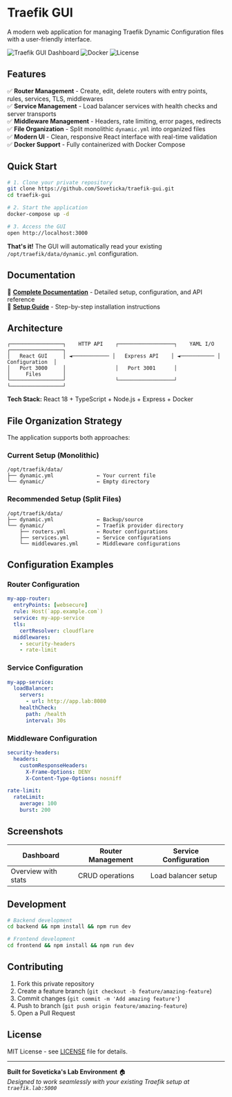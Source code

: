 # Traefik GUI

A modern web application for managing Traefik Dynamic Configuration files with a user-friendly interface.

![Traefik GUI Dashboard](https://img.shields.io/badge/status-ready-green) ![Docker](https://img.shields.io/badge/docker-ready-blue) ![License](https://img.shields.io/badge/license-MIT-green)

## Features

✅ **Router Management** - Create, edit, delete routers with entry points, rules, services, TLS, middlewares  
✅ **Service Management** - Load balancer services with health checks and server transports  
✅ **Middleware Management** - Headers, rate limiting, error pages, redirects  
✅ **File Organization** - Split monolithic `dynamic.yml` into organized files  
✅ **Modern UI** - Clean, responsive React interface with real-time validation  
✅ **Docker Support** - Fully containerized with Docker Compose  

## Quick Start

```bash
# 1. Clone your private repository
git clone https://github.com/Soveticka/traefik-gui.git
cd traefik-gui

# 2. Start the application
docker-compose up -d

# 3. Access the GUI
open http://localhost:3000
```

**That's it!** The GUI will automatically read your existing `/opt/traefik/data/dynamic.yml` configuration.

## Documentation

📖 **[Complete Documentation](docs/README.md)** - Detailed setup, configuration, and API reference  
🚀 **[Setup Guide](docs/SETUP_GUIDE.md)** - Step-by-step installation instructions  

## Architecture

```
┌─────────────────┐    HTTP API    ┌──────────────────┐    YAML I/O    ┌─────────────────┐
│   React GUI     │ ◄──────────── │   Express API    │ ◄─────────── │  Configuration  │
│   Port 3000     │                │   Port 3001      │               │     Files       │
└─────────────────┘                └──────────────────┘               └─────────────────┘
```

**Tech Stack:** React 18 + TypeScript + Node.js + Express + Docker

## File Organization Strategy

The application supports both approaches:

### Current Setup (Monolithic)
```
/opt/traefik/data/
├── dynamic.yml              ← Your current file
└── dynamic/                 ← Empty directory
```

### Recommended Setup (Split Files)
```
/opt/traefik/data/
├── dynamic.yml              ← Backup/source
└── dynamic/                 ← Traefik provider directory
    ├── routers.yml          ← Router configurations
    ├── services.yml         ← Service configurations  
    └── middlewares.yml      ← Middleware configurations
```

## Configuration Examples

### Router Configuration
```yaml
my-app-router:
  entryPoints: [websecure]
  rule: Host(`app.example.com`)
  service: my-app-service
  tls:
    certResolver: cloudflare
  middlewares:
    - security-headers
    - rate-limit
```

### Service Configuration
```yaml
my-app-service:
  loadBalancer:
    servers:
      - url: http://app.lab:8080
    healthCheck:
      path: /health
      interval: 30s
```

### Middleware Configuration
```yaml
security-headers:
  headers:
    customResponseHeaders:
      X-Frame-Options: DENY
      X-Content-Type-Options: nosniff

rate-limit:
  rateLimit:
    average: 100
    burst: 200
```

## Screenshots

| Dashboard | Router Management | Service Configuration |
|-----------|-------------------|----------------------|
| Overview with stats | CRUD operations | Load balancer setup |

## Development

```bash
# Backend development
cd backend && npm install && npm run dev

# Frontend development  
cd frontend && npm install && npm run dev
```

## Contributing

1. Fork this private repository
2. Create a feature branch (`git checkout -b feature/amazing-feature`)
3. Commit changes (`git commit -m 'Add amazing feature'`)
4. Push to branch (`git push origin feature/amazing-feature`)
5. Open a Pull Request

## License

MIT License - see [LICENSE](LICENSE) file for details.

---

**Built for Soveticka's Lab Environment** 🏠  
*Designed to work seamlessly with your existing Traefik setup at `traefik.lab:5000`*